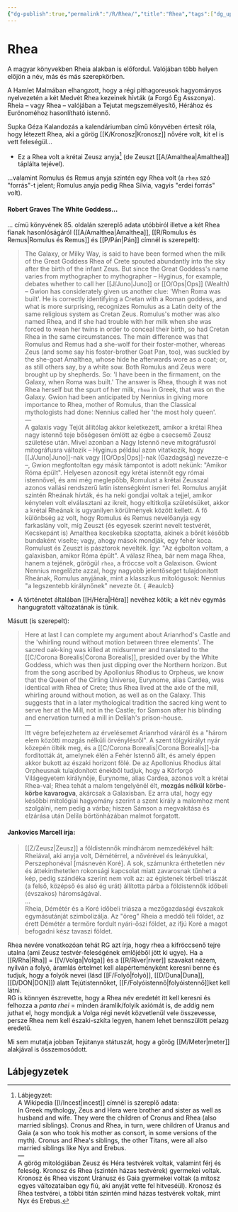 ```yaml
---
{"dg-publish":true,"permalink":"/R/Rhea/","title":"Rhea","tags":["dg_uploaded","Englishtexttranslated"],"created":"2023-11-13T05:59","updated":"2023-11-13T05:59"}
---
```



# Rhea

A magyar könyvekben Rheia alakban is előfordul. Valójában több helyen előjön a név, más és más szerepkörben.  

A Hamlet Malmában elhangzott, hogy a régi pithagoreusok hagyományos nyelvezetén a két Medvét Rhea kezeinek hívták (a Forgó Ég Asszonya). Rheia – vagy Rhea – valójában a Tejutat megszemélyesítő, Hérához és Eurönoméhoz hasonlítható istennő.  

Supka Géza Kalandozás a kalendáriumban című könyvében értesít róla, hogy létezett Rhea, aki a görög [[K/Kronosz\|Kronosz]] nővére volt, kit el is vett feleségül...  
- Ez a Rhea volt a krétai Zeusz anyja[^1] (de Zeuszt [[A/Amalthea\|Amalthea]] táplálta tejével).  

...valamint Romulus és Remus anyja szintén egy Rhea volt (a `rhea` szó "forrás"-t jelent; Romulus anyja pedig Rhea Silvia, vagyis "erdei forrás" volt).   

#### Robert Graves The White Goddess...

... címü könyvének 85. oldalán szereplő adata utóbbiról illetve a két Rhea fianak hasonlóságáról ([[A/Amalthea\|Amalthea]], [[R/Romulus és Remus\|Romulus és Remus]] és [[P/Pán\|Pán]] címnél is szerepelt):  
> The Galaxy, or Milky Way, is said to have been formed when the milk of the Great Goddess Rhea of Crete spouted abundantly into the sky after the birth of the infant Zeus. But since the Great Goddess's name varies from mythographer to mythographer – Hyginus, for example, debates whether to call her [[J/Juno\|Juno]] or [[O/Ops\|Ops]] (Wealth) – Gwion has considerately given us another clue: 'When Roma was built'. He is correctly identifying a Cretan with a Roman goddess, and what is more surprising, recognizes Romulus as a Latin deity of the same religious system as Cretan Zeus. Romulus's mother was also named Rhea, and if she had trouble with her milk when she was forced to wean her twins in order to conceal their birth, so had Cretan Rhea in the same circumstances. The main difference was that Romulus and Remus had a she-wolf for their foster-mother, whereas Zeus (and some say his foster-brother Goat Pan, too), was suckled by the she-goat Amalthea, whose hide he afterwards wore as a coat; or, as still others say, by a white sow. Both Romulus and Zeus were brought up by shepherds. So: 'I have been in the firmament, on the Galaxy, when Roma was built.' The answer is Rhea, though it was not Rhea herself but the spurt of her milk, `rhea` in Greek, that was on the Galaxy. Gwion had been anticipated by Nennius in giving more importance to Rhea, mother of Romulus, than the Classical mythologists had done: Nennius called her 'the most holy queen'.  
> —  
> A galaxis vagy Tejút állítólag akkor keletkezett, amikor a krétai Rhea nagy istennő teje bőségesen ömlött az égbe a csecsemő Zeusz születése után. Mivel azonban a Nagy Istennő neve mitográfusról mitográfusra változik – Hyginus például azon vitatkozik, hogy [[J/Juno\|Juno]]-nak vagy [[O/Ops\|Ops]]-nak (Gazdagság) nevezze-e –, Gwion megfontoltan egy másik támpontot is adott nekünk: "Amikor Róma épült". Helyesen azonosít egy krétai istennőt egy római istennővel, és ami még meglepőbb, Romulust a krétai Zeusszal azonos vallási rendszerű latin istenségként ismeri fel. Romulus anyját szintén Rheának hívták, és ha neki gondjai voltak a tejjel, amikor kénytelen volt elválasztani az ikreit, hogy eltitkolja születésüket, akkor a krétai Rheának is ugyanilyen körülmények között kellett. A fő különbség az volt, hogy Romulus és Remus nevelőanyja egy farkaslány volt, míg Zeuszt (és egyesek szerint nevelt testvérét, Kecskepánt is) Amalthea kecskebika szoptatta, akinek a bőrét később bundaként viselte; vagy, ahogy mások mondják, egy fehér koca. Romulust és Zeuszt is pásztorok nevelték. Így: "Az égbolton voltam, a galaxisban, amikor Róma épült". A válasz Rhea, bár nem maga Rhea, hanem a tejének, görögül `rhea`, a fröccse volt a Galaxison. Gwiont Nennius megelőzte azzal, hogy nagyobb jelentőséget tulajdonított Rheának, Romulus anyjának, mint a klasszikus mitológusok: Nennius "a legszentebb királynőnek" nevezte őt.  { #eaulcb}

- A történetet általában [[H/Héra\|Héra]] nevéhez kötik; a két név egymás hangugratott változatának is tűnik.

Másutt (is szerepelt):  
> Here at last I can complete my argument about Arianrhod's Castle and the 'whirling round without motion between three elements'. The sacred oak-king was killed at midsummer and translated to the [[C/Corona Borealis\|Corona Borealis]], presided over by the White Goddess, which was then just dipping over the Northern horizon. But from the song ascribed by Apollonius Rhodius to Orpheus, we know that the Queen of the Cirling Universe, Eurynome, alias Cardea, was identical with Rhea of Crete; thus Rhea lived at the axle of the mill, whirling around without motion, as well as on the Galaxy. This suggests that in a later mythological tradition the sacred king went to serve her at the Mill, not in the Castle; for Samson after his blinding and enervation turned a mill in Delilah's prison-house.  
> —  
> Itt végre befejezhetem az érvelésemet Arianrhod váráról és a "három elem közötti mozgás nélküli örvénylésről". A szent tölgykirályt nyár közepén ölték meg, és a [[C/Corona Borealis\|Corona Borealis]]-ba fordították át, amelynek élén a Fehér Istennő állt, és amely éppen akkor bukott az északi horizont fölé. De az Apollonius Rhodius által Orpheusnak tulajdonított énekből tudjuk, hogy a Körforgó Világegyetem királynője, Eurynome, alias Cardea, azonos volt a krétai Rhea-val; Rhea tehát a malom tengelyénél élt, **mozgás nélkül körbe-körbe kavarogva**, akárcsak a Galaxisban. Ez arra utal, hogy egy későbbi mitológiai hagyomány szerint a szent király a malomhoz ment szolgálni, nem pedig a várba; hiszen Sámson a megvakítása és elzárása után Delila börtönházában malmot forgatott.  

#### Jankovics Marcell írja:

> [[Z/Zeusz\|Zeusz]] a földistennők mindhárom nemzedékével hált: Rheiával, aki anyja volt, Démétérrel, a nővérével és leányukkal, Perszephonéval \[másnevén Koré\]. A sok, számunkra érthetetlen név és áttekinthetetlen rokonsági kapcsolat miatt zavarosnak tűnhet a kép, pedig szándéka szerint nem volt az: az égistenek térbeli triászát (a felső, középső és alsó ég urát) állította párba a földistennők időbeli (évszakos) háromságával.  
> ...  
> Rheia, Démétér és a Koré időbeli triásza a mezőgazdasági évszakok egymásutánját szimbolizálja. Az "öreg" Rheia a meddő téli földet, az érett Démétér a termőre fordult nyári-őszi földet, az ifjú Koré a magot befogadni kész tavaszi földet.  

Rhea nevére vonatkozóan tehát RG azt írja, hogy rhea a kifröccsenő tejre utalna (ami Zeusz testvér-feleségének emlőjéből jött ki ugye). Ha a [[R/Rha\|Rha]] = [[V/Volga\|Volga]] és a [[R/River\|river]] szavakat nézem, nyilván a folyó, áramlás értelmet kell alapérteményként keresni benne és tudjuk, hogy a folyók nevei (lásd [[F/Folyó\|folyó]], [[D/Duna\|Duna]], [[D/DON\|DON]]) alatt Tejútistennőket, [[F/Folyóistennő\|folyóistennő]]ket kell látni.  
RG is könnyen észrevette, hogy a Rhea név eredetét itt kell keresni és felhozza a *panta rhei* = minden áramlik/folyik axiómát is, de addig nem juthat el, hogy mondjuk a Volga régi nevét közvetlenül vele összevesse, persze Rhea nem kell északi-szkíta legyen, hanem lehet bennszülött pelazg eredetű.  

Mi sem mutatja jobban Tejútanya státuszát, hogy a görög [[M/Meter\|meter]] alakjával is összemosódott.  

## Lábjegyzetek

[^1]: Lábjegyzet:  
A Wikipedia [[I/Incest\|incest]] címnél is szereplő adata:  
In Greek mythology, Zeus and Hera were brother and sister as well as husband and wife. They were the children of Cronus and Rhea (also married siblings). Cronus and Rhea, in turn, were children of Uranus and Gaia (a son who took his mother as consort, in some versions of the myth). Cronus and Rhea's siblings, the other Titans, were all also married siblings like Nyx and Erebus.  
—  
A görög mitológiában Zeusz és Héra testvérek voltak, valamint férj és feleség. Kronosz és Rhea (szintén házas testvérek) gyermekei voltak. Kronosz és Rhea viszont Uránusz és Gaia gyermekei voltak (a mítosz egyes változataiban egy fiú, aki anyját vette fel hitveséül). Kronosz és Rhea testvérei, a többi titán szintén mind házas testvérek voltak, mint Nyx és Erebus.  